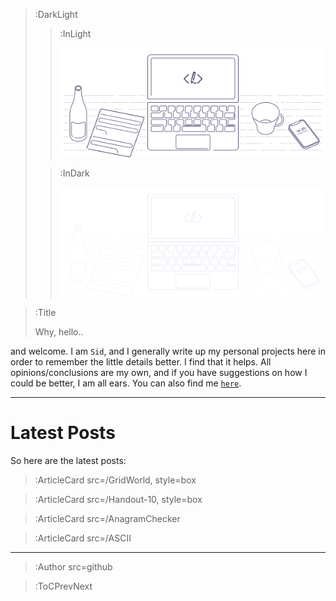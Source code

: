 > :DarkLight
> > :InLight
> >
> > ![banner](/img/cb-banner.svg)
>
> > :InDark
> >
> > ![banner](/img/cb-banner-dark.svg)

> :Title
>
> Why, hello..

and welcome. I am `Sid`, and I generally write up my personal projects here in
order to remember the little details better. I find that it helps. All
opinions/conclusions are my own, and if you have suggestions on how I could be
better, I am all ears. You can also find me
[`here`](https://sidmontu.github.io).

---

# Latest Posts

So here are the latest posts:

> :ArticleCard src=/GridWorld, style=box

> :ArticleCard src=/Handout-10, style=box

> :ArticleCard src=/AnagramChecker

> :ArticleCard src=/ASCII

---

> :Author src=github

> :ToCPrevNext
